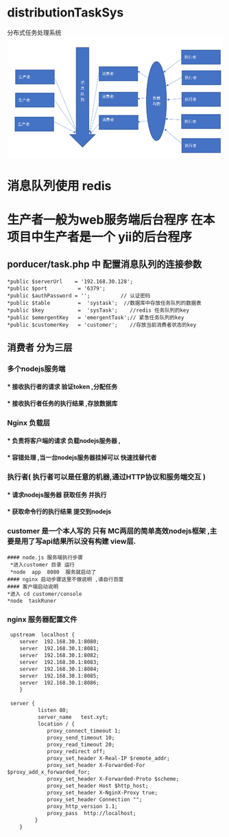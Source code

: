 # distributionTaskSys
分布式任务处理系统
![image](https://github.com/gw123/distributionTaskSys/blob/master/image/1.png?raw=true)

# 消息队列使用 redis 

# 生产者一般为web服务端后台程序 在本项目中生产者是一个 yii的后台程序 
   ## porducer/task.php 中 配置消息队列的连接参数  
    *public $serverUrl    = '192.168.30.128';
    *public $port          = '6379';
    *public $authPassword = '';          // 认证密码
    *public $table         =  'systask';  //数据库中存放任务队列的数据表
    *public $key           =  'sysTask';    //redis 任务队列的key
    *public $emergentKey   = 'emergentTask';// 紧急任务队列的key
    *public $customerKey   = 'customer';    //存放当前消费者状态的key
    
## 消费者 分为三层  
  ### 多个nodejs服务端 
  #### * 接收执行者的请求 验证token ,分配任务 
  #### * 接收执行者任务的执行结果 ,存放数据库 
  
  ### Nginx 负载层
  #### * 负责将客户端的请求 负载nodejs服务器 , 
  #### * 容错处理 ,当一台nodejs服务器挂掉可以 快速找替代者
  
  ### 执行者( 执行者可以是任意的机器,通过HTTP协议和服务端交互  )
  #### * 请求nodejs服务器 获取任务 并执行
  #### * 获取命令行的执行结果 提交到nodejs
  
  
  
  ### customer 是一个本人写的 只有 MC两层的简单高效nodejs框架 ,主要是用了写api结果所以没有构建 view层.
    #### node.js 服务端执行步骤  
     *进入customer 目录 运行
     *node  app  8080  服务就启动了
    #### nginx 启动步骤这里不做说明 ,请自行百度
    #### 客户端启动说明
    *进入 cd customer/console 
    *node  taskRuner
    
  ### nginx 服务器配置文件
  
  ``` 
   upstream  localhost {
      server  192.168.30.1:8080;
      server  192.168.30.1:8081;
      server  192.168.30.1:8082;
      server  192.168.30.1:8083;
      server  192.168.30.1:8084;
      server  192.168.30.1:8085;
      server  192.168.30.1:8086;
      }
   
   server {  
            listen 80;  
            server_name   test.xyt;  
            location / { 
               proxy_connect_timeout 1; 
               proxy_send_timeout 10; 
               proxy_read_timeout 20; 
               proxy_redirect off;  
               proxy_set_header X-Real-IP $remote_addr;  
               proxy_set_header X-Forwarded-For $proxy_add_x_forwarded_for;  
               proxy_set_header X-Forwarded-Proto $scheme;  
               proxy_set_header Host $http_host;  
               proxy_set_header X-NginX-Proxy true;  
               proxy_set_header Connection "";  
               proxy_http_version 1.1;  
               proxy_pass  http://localhost;  
           }  
      }  
      
```
